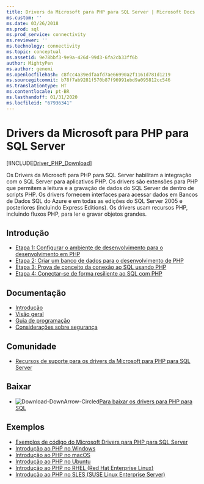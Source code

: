 ```yaml
---
title: Drivers da Microsoft para PHP para SQL Server | Microsoft Docs
ms.custom: ''
ms.date: 03/26/2018
ms.prod: sql
ms.prod_service: connectivity
ms.reviewer: ''
ms.technology: connectivity
ms.topic: conceptual
ms.assetid: 9e78bbf3-9e9a-426d-99d3-6fa2cb33ff6b
author: MightyPen
ms.author: genemi
ms.openlocfilehash: c8fcc4a39edfaafd7ae66990a2f1161d781d1219
ms.sourcegitcommit: b78f7ab9281f570b87f96991ebd9a095812cc546
ms.translationtype: HT
ms.contentlocale: pt-BR
ms.lasthandoff: 01/31/2020
ms.locfileid: "67936341"
---
```

# <a name="microsoft-drivers-for-php-for-sql-server"></a>Drivers da Microsoft para PHP para SQL Server

[!INCLUDE[Driver_PHP_Download](../../includes/driver_php_download.md)]

Os Drivers da Microsoft para PHP para SQL Server habilitam a integração com o SQL Server para aplicativos PHP. Os drivers são extensões para PHP que permitem a leitura e a gravação de dados do SQL Server de dentro de scripts PHP. Os drivers fornecem interfaces para acessar dados em Bancos de Dados SQL do Azure e em todas as edições do SQL Server 2005 e posteriores (incluindo Express Editions). Os drivers usam recursos PHP, incluindo fluxos PHP, para ler e gravar objetos grandes.  
  
## <a name="getting-started"></a>Introdução  
* [Etapa 1: Configurar o ambiente de desenvolvimento para o desenvolvimento em PHP](step-1-configure-development-environment-for-php-development.md)  
* [Etapa 2: Criar um banco de dados para o desenvolvimento de PHP](step-2-create-a-sql-database-for-php-development.md)  
* [Etapa 3: Prova de conceito da conexão ao SQL usando PHP](step-3-proof-of-concept-connecting-to-sql-using-php.md)  
* [Etapa 4: Conectar-se de forma resiliente ao SQL com PHP](step-4-connect-resiliently-to-sql-with-php.md)  
  
## <a name="documentation"></a>Documentação  
* [Introdução](getting-started-with-the-php-sql-driver.md)
* [Visão geral](overview-of-the-php-sql-driver.md)
* [Guia de programação](programming-guide-for-php-sql-driver.md) 
* [Considerações sobre segurança](security-considerations-for-php-sql-driver.md)
  
## <a name="community"></a>Comunidade  
* [Recursos de suporte para os drivers da Microsoft para PHP para SQL Server](support-resources-for-the-php-sql-driver.md)
  
## <a name="download"></a>Baixar  
* ![Download-DownArrow-Circled](../../ssdt/media/download.png)[Para baixar os drivers para PHP para SQL](download-drivers-php-sql-server.md)
  
## <a name="samples"></a>Exemplos  
* [Exemplos de código do Microsoft Drivers para PHP para SQL Server](code-samples-for-php-sql-driver.md)
* [Introdução ao PHP no Windows](https://www.microsoft.com/sql-server/developer-get-started/php/windows/)
* [Introdução ao PHP no macOS](https://www.microsoft.com/sql-server/developer-get-started/php/mac/)
* [Introdução ao PHP no Ubuntu](https://www.microsoft.com/sql-server/developer-get-started/php/ubuntu/)
* [Introdução ao PHP no RHEL (Red Hat Enterprise Linux)](https://www.microsoft.com/sql-server/developer-get-started/php/rhel/)
* [Introdução ao PHP no SLES (SUSE Linux Enterprise Server)](https://www.microsoft.com/sql-server/developer-get-started/php/sles/)
